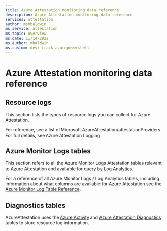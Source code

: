 ```yaml
---
title: Azure Attestation monitoring data reference
description: Azure Attestation monitoring data reference
services: attestation
author: msmbaldwin
ms.service: attestation
ms.topic: overview
ms.date: 11/14/2022
ms.author: mbaldwin 
ms.custom: devx-track-azurepowershell
---
```


# Azure Attestation monitoring data reference 

## Resource logs 

This section lists the types of resource logs you can collect for Azure Attestation. 

For reference, see a list of Microsoft.AzureAttestation/attestationProviders. For full details, see Azure Attestation Logging. 

## Azure Monitor Logs tables 

This section refers to all the Azure Monitor Logs Attestation tables relevant to Azure Attestation and available for query by Log Analytics. 

For a reference of all Azure Monitor Logs / Log Analytics tables, including information about what columns are available for Azure Attestation see the [Azure Monitor Log Table Reference](../azure/azure-monitor/reference/tables/tables-resourcetype.md). 

## Diagnostics tables 

AzureAttestation uses the [Azure Activity](../azure/azure-monitor/reference/tables/azureactivity.md) and [Azure Attestation Diagnostics](../azure/azure-monitor/reference/tables/azureattestationdiagnostics.md) tables to store resource log information.  

